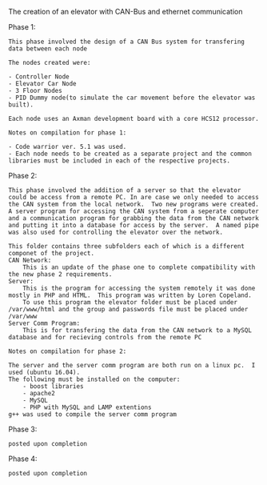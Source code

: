 The creation of an elevator with CAN-Bus and ethernet communication

Phase 1: 

    This phase involved the design of a CAN Bus system for transfering data between each node

    The nodes created were:
    
    - Controller Node
    - Elevator Car Node
    - 3 Floor Nodes
    - PID Dummy node(to simulate the car movement before the elevator was built).
    
    Each node uses an Axman development board with a core HCS12 processor.
    
    Notes on compilation for phase 1:
    
    - Code warrior ver. 5.1 was used.
    - Each node needs to be created as a separate project and the common libraries must be included in each of the respective projects. 
    
 

Phase 2:

    This phase involved the addition of a server so that the elevator could be access from a remote PC. In are case we only needed to access the CAN system from the local network.  Two new programs were created.  A server program for accessing the CAN system from a seperate computer and a communication program for grabbing the data from the CAN network and putting it into a database for access by the server.  A named pipe was also used for controlling the elevator over the network.  

    This folder contains three subfolders each of which is a different componet of the project.
    CAN Network:
        This is an update of the phase one to complete compatibility with the new phase 2 requirements.
    Server: 
        This is the program for accessing the system remotely it was done mostly in PHP and HTML.  This program was written by Loren Copeland.  
        To use this program the elevator folder must be placed under /var/www/html and the group and passwords file must be placed under /var/www
    Server Comm Program:
        This is for transfering the data from the CAN network to a MySQL database and for recieving controls from the remote PC
    
    Notes on compilation for phase 2:
    
    The server and the server comm program are both run on a linux pc.  I used (ubuntu 16.04).  
    The following must be installed on the computer:
        - boost libraries
        - apache2
        - MySQL
        - PHP with MySQL and LAMP extentions
    g++ was used to compile the server comm program

Phase 3:

    posted upon completion

Phase 4:

    posted upon completion
    


